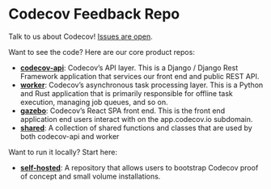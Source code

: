 # Codecov Feedback Repo

Talk to us about Codecov! [Issues are open](https://github.com/codecov/feedback/issues).

Want to see the code? Here are our core product repos:

- [**codecov-api**](https://github.com/codecov/codecov-api): Codecov’s API layer. This is a Django / Django Rest Framework application that services our front end and public REST API.
- [**worker**](https://github.com/codecov/worker): Codecov’s asynchronous task processing layer. This is a Python and Rust application that is primarily responsible for offline task execution, managing job queues, and so on.
- [**gazebo**](https://github.com/codecov/gazebo): Codecov’s React SPA front end. This is the front end application end users interact with on the app.codecov.io subdomain.
- [**shared**](https://github.com/codecov/shared): A collection of shared functions and classes that are used by both codecov-api and worker

Want to run it locally? Start here:

- [**self-hosted**](https://github.com/codecov/self-hosted): A repository that allows users to bootstrap Codecov proof of concept and small volume installations.
